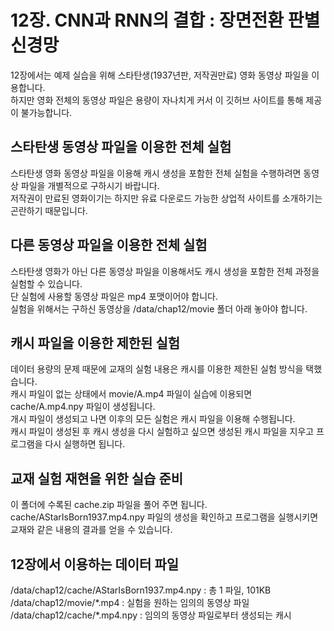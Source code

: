 # 12장. CNN과 RNN의 결합 : 장면전환 판별 신경망
12장에서는 예제 실습을 위해 스타탄생(1937년판, 저작권만료) 영화 동영상 파일을 이용합니다.<br/>
하지만 영화 전체의 동영상 파일은 용량이 자나치게 커서 이 깃허브 사이트를 통해 제공이 불가능합니다.

## 스타탄생 동영상 파일을 이용한 전체 실험
스타탄생 영화 동영상 파일을 이용해 캐시 생성을 포함한 전체 실험을 수행하려면 동영상 파일을 개별적으로 구하시기 바랍니다.<br/>
저작권이 만료된 영화이기는 하지만 유료 다운로드 가능한 상업적 사이트를 소개하기는 곤란하기 때문입니다.<br/>

## 다른 동영상 파일을 이용한 전체 실험
스타탄생 영화가 아닌 다른 동영상 파일을 이용해서도 캐시 생성을 포함한 전체 과정을 실험할 수 있습니다.<br/>
단 실험에 사용할 동영상 파일은 mp4 포맷이어야 합니다.<br/>
실험을 위해서는 구하신 동영상을 /data/chap12/movie 폴더 아래 놓아야 합니다.<br/>

## 캐시 파일을 이용한 제한된 실험
데이터 용량의 문제 때문에 교재의 실험 내용은 캐시를 이용한 제한된 실험 방식을 택했습니다.<br/>
캐시 파일이 없는 상태에서 movie/A.mp4 파일이 실습에 이용되면 cache/A.mp4.npy 파일이 생성됩니다.<br/>
개시 파일이 생성되고 나면 이후의 모든 실험은 캐시 파일을 이용해 수행됩니다.<br/>
캐시 파일이 생성된 후 캐시 생성을 다시 실험하고 싶으면 생성된 캐시 파일을 지우고 프로그램을 다시 실행하면 됩니다.

## 교재 실험 재현을 위한 실습 준비
이 폴더에 수록된 cache.zip 파일을 풀어 주면 됩니다.<br/>
cache/AStarIsBorn1937.mp4.npy 파일의 생성을 확인하고 프로그램을 실행시키면 교재와 같은 내용의 결과를 얻을 수 있습니다.<br/>

## 12장에서 이용하는 데이터 파일
/data/chap12/cache/AStarIsBorn1937.mp4.npy : 총 1 파일, 101KB<br/>
/data/chap12/movie/\*.mp4 : 실험을 원하는 임의의 동영상 파일<br/>
/data/chap12/cache/\*.mp4.npy : 임의의 동영상 파일로부터 생성되는 캐시 <br/>
